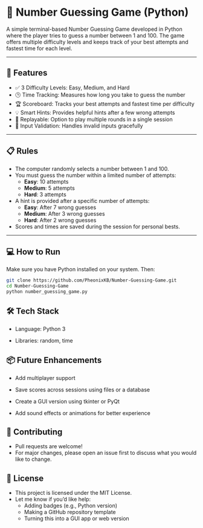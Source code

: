 # 🎯 Number Guessing Game (Python)

A simple terminal-based Number Guessing Game developed in Python where the player tries to guess a number between 1 and 100. The game offers multiple difficulty levels and keeps track of your best attempts and fastest time for each level.

---

## 🧠 Features

- ✅ 3 Difficulty Levels: Easy, Medium, and Hard  
- 🕒 Time Tracking: Measures how long you take to guess the number  
- 🏆 Scoreboard: Tracks your best attempts and fastest time per difficulty  
- 💡 Smart Hints: Provides helpful hints after a few wrong attempts  
- 🔁 Replayable: Option to play multiple rounds in a single session  
- 🧪 Input Validation: Handles invalid inputs gracefully  

---

## 📋 Rules

- The computer randomly selects a number between 1 and 100.
- You must guess the number within a limited number of attempts:
  - **Easy**: 10 attempts
  - **Medium**: 5 attempts
  - **Hard**: 3 attempts
- A hint is provided after a specific number of attempts:
  - **Easy**: After 7 wrong guesses
  - **Medium**: After 3 wrong guesses
  - **Hard**: After 2 wrong guesses
- Scores and times are saved during the session for personal bests.

---

## 💻 How to Run

Make sure you have Python installed on your system. Then:

```bash
git clone https://github.com/PheonixKB/Number-Guessing-Game.git
cd Number-Guessing-Game
python number_guessing_game.py
```
## 🛠️ **Tech Stack**
- Language: Python 3

- Libraries: random, time

## 📦 **Future Enhancements**
- Add multiplayer support

- Save scores across sessions using files or a database

- Create a GUI version using tkinter or PyQt

- Add sound effects or animations for better experience

## 🤝 **Contributing**
- Pull requests are welcome!
- For major changes, please open an issue first to discuss what you would like to change.

## 📄 **License**
- This project is licensed under the MIT License.
- Let me know if you’d like help:
  - Adding badges (e.g., Python version)
  - Making a GitHub repository template
  - Turning this into a GUI app or web version
